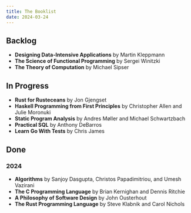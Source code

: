 ```yaml
---
title: The Booklist
date: 2024-03-24
---
```


## Backlog
- **Designing Data-Intensive Applications** by Martin Kleppmann
- **The Science of Functional Programming** by Sergei Winitzki
- **The Theory of Computation** by Michael Sipser

## In Progress
- **Rust for Rusteceans** by Jon Gjengset
- **Haskell Programming from First Principles** by Christopher Allen and Julie Moronuki
- **Static Program Analysis** by Andres Møller and Michael Schwartzbach
- **Practical SQL** by Anthony DeBarros
- **Learn Go With Tests** by Chris James

## Done

### 2024

- **Algorithms** by Sanjoy Dasgupta, Christos Papadimitriou, and Umesh Vazirani
- **The C Programming Language** by Brian Kernighan and Dennis Ritchie
- **A Philosophy of Software Design** by John Ousterhout
- **The Rust Programming Language** by Steve Klabnik and Carol Nichols
